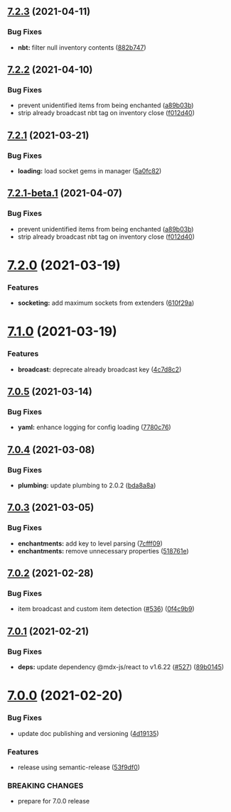 ## [7.2.3](https://github.com/MythicDrops/MythicDrops/compare/v7.2.2...v7.2.3) (2021-04-11)


### Bug Fixes

* **nbt:** filter null inventory contents ([882b747](https://github.com/MythicDrops/MythicDrops/commit/882b74799aac60254c50722bdc6d01ceedca7786))

## [7.2.2](https://github.com/MythicDrops/MythicDrops/compare/v7.2.1...v7.2.2) (2021-04-10)


### Bug Fixes

* prevent unidentified items from being enchanted ([a89b03b](https://github.com/MythicDrops/MythicDrops/commit/a89b03b70c097c308398c96a386b6f12d8775fd2))
* strip already broadcast nbt tag on inventory close ([f012d40](https://github.com/MythicDrops/MythicDrops/commit/f012d4032614cc4a59275e7d964ba5791268f1f9))

## [7.2.1](https://github.com/MythicDrops/MythicDrops/compare/v7.2.0...v7.2.1) (2021-03-21)

### Bug Fixes

- **loading:** load socket gems in manager ([5a0fc82](https://github.com/MythicDrops/MythicDrops/commit/5a0fc82a54e1f7eda8f2da7fe401c8f0d78a28d5))

## [7.2.1-beta.1](https://github.com/MythicDrops/MythicDrops/compare/v7.2.0...v7.2.1-beta.1) (2021-04-07)

### Bug Fixes

- prevent unidentified items from being enchanted ([a89b03b](https://github.com/MythicDrops/MythicDrops/commit/a89b03b70c097c308398c96a386b6f12d8775fd2))
- strip already broadcast nbt tag on inventory close ([f012d40](https://github.com/MythicDrops/MythicDrops/commit/f012d4032614cc4a59275e7d964ba5791268f1f9))

# [7.2.0](https://github.com/MythicDrops/MythicDrops/compare/v7.1.0...v7.2.0) (2021-03-19)

### Features

- **socketing:** add maximum sockets from extenders ([610f29a](https://github.com/MythicDrops/MythicDrops/commit/610f29ac18bbdbfdcf31e3516ee07ddd0e084f9e))

# [7.1.0](https://github.com/MythicDrops/MythicDrops/compare/v7.0.5...v7.1.0) (2021-03-19)

### Features

- **broadcast:** deprecate already broadcast key ([4c7d8c2](https://github.com/MythicDrops/MythicDrops/commit/4c7d8c28d6a410c580066f64b82d37dd7bc9a302))

## [7.0.5](https://github.com/MythicDrops/MythicDrops/compare/v7.0.4...v7.0.5) (2021-03-14)

### Bug Fixes

- **yaml:** enhance logging for config loading ([7780c76](https://github.com/MythicDrops/MythicDrops/commit/7780c76260b8cdbdd5d114de6ed487698fda9dbb))

## [7.0.4](https://github.com/MythicDrops/MythicDrops/compare/v7.0.3...v7.0.4) (2021-03-08)

### Bug Fixes

- **plumbing:** update plumbing to 2.0.2 ([bda8a8a](https://github.com/MythicDrops/MythicDrops/commit/bda8a8adf78caa0959e46cff132c3c729d6cd593))

## [7.0.3](https://github.com/MythicDrops/MythicDrops/compare/v7.0.2...v7.0.3) (2021-03-05)

### Bug Fixes

- **enchantments:** add key to level parsing ([7cfff09](https://github.com/MythicDrops/MythicDrops/commit/7cfff0927d7d53c989f4e99d2fb1a894b7fffaa8))
- **enchantments:** remove unnecessary properties ([518761e](https://github.com/MythicDrops/MythicDrops/commit/518761e58150cadd8ee218fd22d6983c4f79c058))

## [7.0.2](https://github.com/MythicDrops/MythicDrops/compare/v7.0.1...v7.0.2) (2021-02-28)

### Bug Fixes

- item broadcast and custom item detection ([#536](https://github.com/MythicDrops/MythicDrops/issues/536)) ([0f4c9b9](https://github.com/MythicDrops/MythicDrops/commit/0f4c9b9892f19c022195cae15f788c78725b1fe8))

## [7.0.1](https://github.com/MythicDrops/MythicDrops/compare/v7.0.0...v7.0.1) (2021-02-21)

### Bug Fixes

- **deps:** update dependency @mdx-js/react to v1.6.22 ([#527](https://github.com/MythicDrops/MythicDrops/issues/527)) ([89b0145](https://github.com/MythicDrops/MythicDrops/commit/89b0145c1ff33298dbef4481cdd06d135e707a82))

# [7.0.0](https://github.com/MythicDrops/MythicDrops/compare/v6.3.1...v7.0.0) (2021-02-20)

### Bug Fixes

- update doc publishing and versioning ([4d19135](https://github.com/MythicDrops/MythicDrops/commit/4d1913597e16601b4b8efe98b8f6bf6cb5e1d4d6))

### Features

- release using semantic-release ([53f9df0](https://github.com/MythicDrops/MythicDrops/commit/53f9df0a09cf355069f8c2557970924c8e071410))

### BREAKING CHANGES

- prepare for 7.0.0 release
